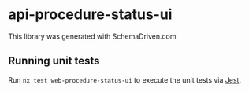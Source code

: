 
# api-procedure-status-ui

This library was generated with SchemaDriven.com

## Running unit tests

Run `nx test web-procedure-status-ui` to execute the unit tests via [Jest](https://jestjs.io).

